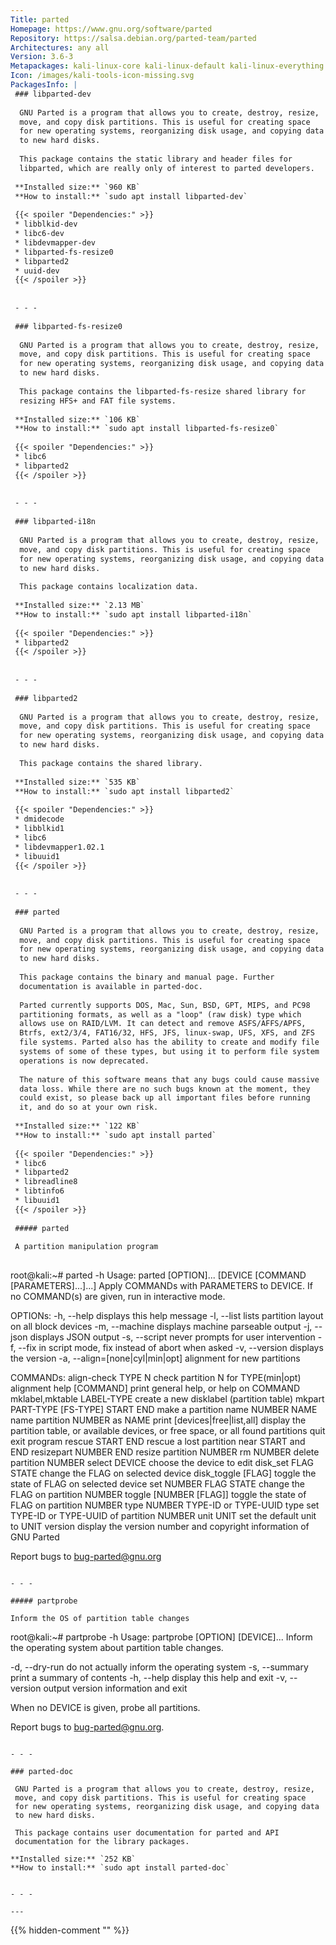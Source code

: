 ```yaml
---
Title: parted
Homepage: https://www.gnu.org/software/parted
Repository: https://salsa.debian.org/parted-team/parted
Architectures: any all
Version: 3.6-3
Metapackages: kali-linux-core kali-linux-default kali-linux-everything kali-linux-headless kali-linux-large kali-linux-nethunter kali-linux-wsl kali-tools-forensics kali-tools-respond 
Icon: /images/kali-tools-icon-missing.svg
PackagesInfo: |
 ### libparted-dev
 
  GNU Parted is a program that allows you to create, destroy, resize,
  move, and copy disk partitions. This is useful for creating space
  for new operating systems, reorganizing disk usage, and copying data
  to new hard disks.
   
  This package contains the static library and header files for
  libparted, which are really only of interest to parted developers.
 
 **Installed size:** `960 KB`  
 **How to install:** `sudo apt install libparted-dev`  
 
 {{< spoiler "Dependencies:" >}}
 * libblkid-dev
 * libc6-dev
 * libdevmapper-dev
 * libparted-fs-resize0 
 * libparted2 
 * uuid-dev
 {{< /spoiler >}}
 
 
 - - -
 
 ### libparted-fs-resize0
 
  GNU Parted is a program that allows you to create, destroy, resize,
  move, and copy disk partitions. This is useful for creating space
  for new operating systems, reorganizing disk usage, and copying data
  to new hard disks.
   
  This package contains the libparted-fs-resize shared library for
  resizing HFS+ and FAT file systems.
 
 **Installed size:** `106 KB`  
 **How to install:** `sudo apt install libparted-fs-resize0`  
 
 {{< spoiler "Dependencies:" >}}
 * libc6 
 * libparted2 
 {{< /spoiler >}}
 
 
 - - -
 
 ### libparted-i18n
 
  GNU Parted is a program that allows you to create, destroy, resize,
  move, and copy disk partitions. This is useful for creating space
  for new operating systems, reorganizing disk usage, and copying data
  to new hard disks.
   
  This package contains localization data.
 
 **Installed size:** `2.13 MB`  
 **How to install:** `sudo apt install libparted-i18n`  
 
 {{< spoiler "Dependencies:" >}}
 * libparted2
 {{< /spoiler >}}
 
 
 - - -
 
 ### libparted2
 
  GNU Parted is a program that allows you to create, destroy, resize,
  move, and copy disk partitions. This is useful for creating space
  for new operating systems, reorganizing disk usage, and copying data
  to new hard disks.
   
  This package contains the shared library.
 
 **Installed size:** `535 KB`  
 **How to install:** `sudo apt install libparted2`  
 
 {{< spoiler "Dependencies:" >}}
 * dmidecode
 * libblkid1 
 * libc6 
 * libdevmapper1.02.1 
 * libuuid1 
 {{< /spoiler >}}
 
 
 - - -
 
 ### parted
 
  GNU Parted is a program that allows you to create, destroy, resize,
  move, and copy disk partitions. This is useful for creating space
  for new operating systems, reorganizing disk usage, and copying data
  to new hard disks.
   
  This package contains the binary and manual page. Further
  documentation is available in parted-doc.
   
  Parted currently supports DOS, Mac, Sun, BSD, GPT, MIPS, and PC98
  partitioning formats, as well as a "loop" (raw disk) type which
  allows use on RAID/LVM. It can detect and remove ASFS/AFFS/APFS,
  Btrfs, ext2/3/4, FAT16/32, HFS, JFS, linux-swap, UFS, XFS, and ZFS
  file systems. Parted also has the ability to create and modify file
  systems of some of these types, but using it to perform file system
  operations is now deprecated.
   
  The nature of this software means that any bugs could cause massive
  data loss. While there are no such bugs known at the moment, they
  could exist, so please back up all important files before running
  it, and do so at your own risk.
 
 **Installed size:** `122 KB`  
 **How to install:** `sudo apt install parted`  
 
 {{< spoiler "Dependencies:" >}}
 * libc6 
 * libparted2 
 * libreadline8 
 * libtinfo6 
 * libuuid1 
 {{< /spoiler >}}
 
 ##### parted
 
 A partition manipulation program
 
 ```
 root@kali:~# parted -h
 Usage: parted [OPTION]... [DEVICE [COMMAND [PARAMETERS]...]...]
 Apply COMMANDs with PARAMETERS to DEVICE.  If no COMMAND(s) are given, run in
 interactive mode.
 
 OPTIONs:
   -h, --help                      displays this help message
   -l, --list                      lists partition layout on all block devices
   -m, --machine                   displays machine parseable output
   -j, --json                      displays JSON output
   -s, --script                    never prompts for user intervention
   -f, --fix                       in script mode, fix instead of abort when asked
   -v, --version                   displays the version
   -a, --align=[none|cyl|min|opt]  alignment for new partitions
 
 COMMANDs:
   align-check TYPE N                       check partition N for TYPE(min|opt)
         alignment
   help [COMMAND]                           print general help, or help on
         COMMAND
   mklabel,mktable LABEL-TYPE               create a new disklabel (partition
         table)
   mkpart PART-TYPE [FS-TYPE] START END     make a partition
   name NUMBER NAME                         name partition NUMBER as NAME
   print [devices|free|list,all]            display the partition table, or
         available devices, or free space, or all found partitions
   quit                                     exit program
   rescue START END                         rescue a lost partition near START
         and END
   resizepart NUMBER END                    resize partition NUMBER
   rm NUMBER                                delete partition NUMBER
   select DEVICE                            choose the device to edit
   disk_set FLAG STATE                      change the FLAG on selected device
   disk_toggle [FLAG]                       toggle the state of FLAG on selected
         device
   set NUMBER FLAG STATE                    change the FLAG on partition NUMBER
   toggle [NUMBER [FLAG]]                   toggle the state of FLAG on partition
         NUMBER
   type NUMBER TYPE-ID or TYPE-UUID         type set TYPE-ID or TYPE-UUID of
         partition NUMBER
   unit UNIT                                set the default unit to UNIT
   version                                  display the version number and
         copyright information of GNU Parted
 
 Report bugs to bug-parted@gnu.org
 ```
 
 - - -
 
 ##### partprobe
 
 Inform the OS of partition table changes
 
 ```
 root@kali:~# partprobe -h
 Usage: partprobe [OPTION] [DEVICE]...
 Inform the operating system about partition table changes.
 
   -d, --dry-run    do not actually inform the operating system
   -s, --summary    print a summary of contents
   -h, --help       display this help and exit
   -v, --version    output version information and exit
 
 When no DEVICE is given, probe all partitions.
 
 Report bugs to <bug-parted@gnu.org>.
 ```
 
 - - -
 
 ### parted-doc
 
  GNU Parted is a program that allows you to create, destroy, resize,
  move, and copy disk partitions. This is useful for creating space
  for new operating systems, reorganizing disk usage, and copying data
  to new hard disks.
   
  This package contains user documentation for parted and API
  documentation for the library packages.
 
 **Installed size:** `252 KB`  
 **How to install:** `sudo apt install parted-doc`  
 
 
 - - -
 
---
```

{{% hidden-comment "<!--Do not edit anything above this line-->" %}}
